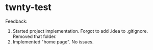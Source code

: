 # twnty-test

Feedback:
1. Started project implementation. Forgot to add .idea to .gitignore. Removed that folder.
2. Implemented "home page". No issues.
